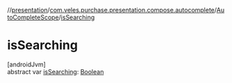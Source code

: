 //[presentation](../../../index.md)/[com.veles.purchase.presentation.compose.autocomplete](../index.md)/[AutoCompleteScope](index.md)/[isSearching](is-searching.md)

# isSearching

[androidJvm]\
abstract var [isSearching](is-searching.md): [Boolean](https://kotlinlang.org/api/latest/jvm/stdlib/kotlin/-boolean/index.html)
